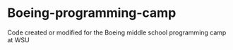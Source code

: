 # Boeing-programming-camp
 Code created or modified for the Boeing middle school programming camp at WSU

